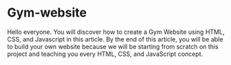 # Gym-website
Hello everyone. You will discover how to create a Gym Website using HTML, CSS, and Javascript in this article. By the end of this article, you will be able to build your own website because we will be starting from scratch on this project and teaching you every HTML, CSS, and JavaScript concept.
